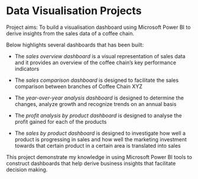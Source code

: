 # Data Visualisation Projects
 Project aims: To build a visualisation dashboard using Microsoft Power BI to derive insights from the sales data of a coffee chain.

Below highlights several dashboards that has been built: 
- The *sales overview dashboard* is a visual representation of sales data and it provides an overview of the coffee chain’s key performance indicators

- The *sales comparison dashboard* is designed to facilitate the sales comparison between branches of Coffee Chain XYZ

- The *year-over-year analysis dashboard* is designed to determine the changes, analyze growth and recognize trends on an annual basis

- The *profit analysis by product dashboard* is designed to analyse the profit gained for each of the products

- The *sales by product dashboard* is designed to investigate how well a product is progressing in sales and how well the marketing investment towards that certain product in a certain area is translated into sales

This project demonstrate my knowledge in using Microsoft Power BI tools to construct dashboards that help derive business insights that facilitate decision making.
